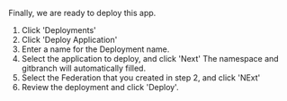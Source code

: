 Finally, we are ready to deploy this app. 

1. Click 'Deployments'
2. Click 'Deploy Application'
3. Enter a name for the Deployment name.
4. Select the application to deploy, and click 'Next' The namespace and gitbranch will automatically filled.
5. Select the Federation that you created in step 2, and click 'NExt'
6. Review the deployment and click 'Deploy'.




